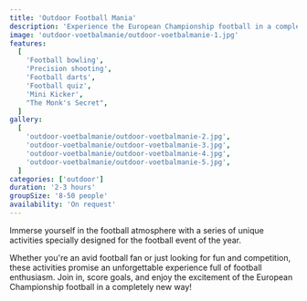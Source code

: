 ```yaml
---
title: 'Outdoor Football Mania'
description: 'Experience the European Championship football in a completely new way with our specially developed activity'
image: 'outdoor-voetbalmanie/outdoor-voetbalmanie-1.jpg'
features:
  [
    'Football bowling',
    'Precision shooting',
    'Football darts',
    'Football quiz',
    'Mini Kicker',
    "The Monk's Secret",
  ]
gallery:
  [
    'outdoor-voetbalmanie/outdoor-voetbalmanie-2.jpg',
    'outdoor-voetbalmanie/outdoor-voetbalmanie-3.jpg',
    'outdoor-voetbalmanie/outdoor-voetbalmanie-4.jpg',
    'outdoor-voetbalmanie/outdoor-voetbalmanie-5.jpg',
  ]
categories: ['outdoor']
duration: '2-3 hours'
groupSize: '8-50 people'
availability: 'On request'
---
```


Immerse yourself in the football atmosphere with a series of unique activities specially designed for the football event of the year.

Whether you're an avid football fan or just looking for fun and competition, these activities promise an unforgettable experience full of football enthusiasm. Join in, score goals, and enjoy the excitement of the European Championship football in a completely new way!
